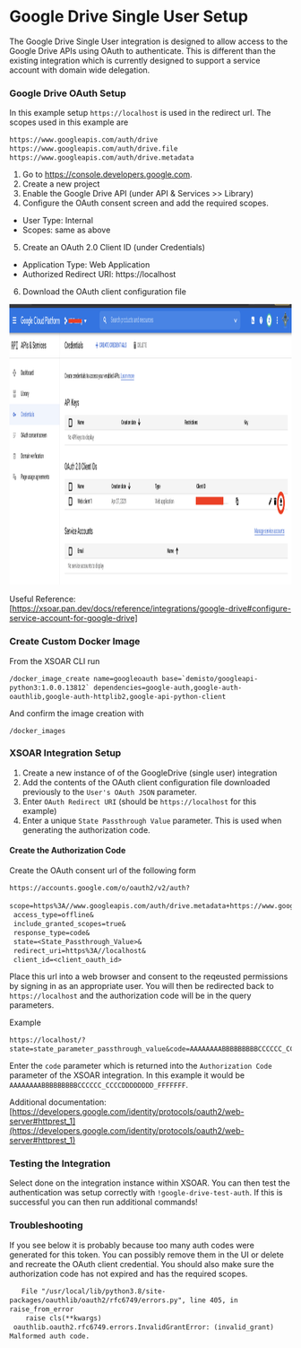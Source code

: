 # Google Drive Single User Setup

The Google Drive Single User integration is designed to allow access to the Google Drive APIs using 
OAuth to authenticate. This is different than the existing integration which is currently designed to 
support a service account with domain wide delegation.

### Google Drive OAuth Setup
In this example setup `https://localhost` is used in the redirect url.
The scopes used in this example are 

```
https://www.googleapis.com/auth/drive
https://www.googleapis.com/auth/drive.file
https://www.googleapis.com/auth/drive.metadata
```

1. Go to https://console.developers.google.com.
2. Create a new project
3. Enable the Google Drive API (under API & Services >> Library)
4. Configure the OAuth consent screen and add the required scopes.
  * User Type: Internal
  * Scopes: same as above
5. Create an OAuth 2.0 Client ID (under Credentials)
  * Application Type: Web Application
  * Authorized Redirect URI: https://localhost
6. Download the OAuth client configuration file

<img src="imgs/download-oauth-credential.png" style="height:500px" />

Useful Reference: [https://xsoar.pan.dev/docs/reference/integrations/google-drive#configure-service-account-for-google-drive]

### Create Custom Docker Image

From the XSOAR CLI run
```
/docker_image_create name=googleoauth base=`demisto/googleapi-python3:1.0.0.13812` dependencies=google-auth,google-auth-oauthlib,google-auth-httplib2,google-api-python-client
```

And confirm the image creation with
```
/docker_images
```


### XSOAR Integration Setup
1. Create a new instance of of the GoogleDrive (single user) integration
2. Add the contents of the OAuth client configuration file downloaded previously to the `User's OAuth JSON` parameter.
3. Enter `OAuth Redirect URI` (should be `https://localhost` for this example)
4. Enter a unique `State Passthrough Value` parameter. This is used when generating the authorization code.


#### Create the Authorization Code
Create the OAuth consent url of the following form

```
https://accounts.google.com/o/oauth2/v2/auth?
 scope=https%3A//www.googleapis.com/auth/drive.metadata+https://www.googleapis.com/auth/drive+https://www.googleapis.com/auth/drive.file&
 access_type=offline&
 include_granted_scopes=true&
 response_type=code&
 state=<State_Passthrough_Value>&
 redirect_uri=https%3A//localhost&
 client_id=<client_oauth_id>
```

Place this url into a web browser and consent to the reqeusted permissions by signing in as an appropriate user.
You will then be redirected back to `https://localhost` and the authorization code will be in the query parameters.

Example
```
https://localhost/?state=state_parameter_passthrough_value&code=AAAAAAAABBBBBBBBBCCCCCC_CCCCDDDDDDDD_FFFFFFF&scope=https://www.googleapis.com/auth/drive.metadata%20https://www.googleapis.com/auth/drive%20https://www.googleapis.com/auth/drive.file
```
Enter the `code` parameter which is returned into the `Authorization Code` parameter of the XSOAR integration.
In this example it would be `AAAAAAAABBBBBBBBBCCCCCC_CCCCDDDDDDDD_FFFFFFF`.

Additional documentation: [https://developers.google.com/identity/protocols/oauth2/web-server#httprest_1](https://developers.google.com/identity/protocols/oauth2/web-server#httprest_1)

### Testing the Integration
Select done on the integration instance within XSOAR.  You can then test the authentication was setup correctly with `!google-drive-test-auth`.
If this is successful you can then run additional commands!

### Troubleshooting

If you see below it is probably because too many auth codes were generated for this token.  You can possibly remove them in the UI or delete and recreate the OAuth client credential. You should also make sure the authorization code has not expired and has the required scopes.

```
   File "/usr/local/lib/python3.8/site-packages/oauthlib/oauth2/rfc6749/errors.py", line 405, in raise_from_error
    raise cls(**kwargs)
 oauthlib.oauth2.rfc6749.errors.InvalidGrantError: (invalid_grant) Malformed auth code.
```
